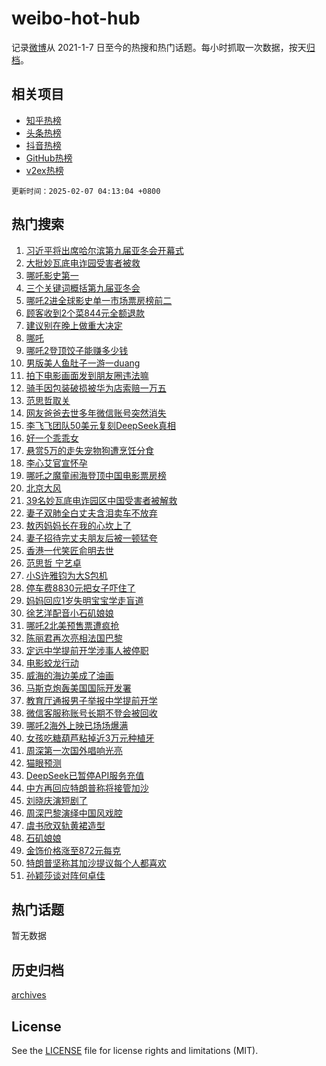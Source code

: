 # weibo-hot-hub

记录[微博](https://www.weibo.com)从 2021-1-7 日至今的热搜和热门话题。每小时抓取一次数据，按天[归档](archives)。

## 相关项目

- [知乎热榜](https://github.com/lonnyzhang423/zhihu-hot-hub)
- [头条热榜](https://github.com/lonnyzhang423/toutiao-hot-hub)
- [抖音热榜](https://github.com/lonnyzhang423/douyin-hot-hub)
- [GitHub热榜](https://github.com/lonnyzhang423/github-hot-hub)
- [v2ex热榜](https://github.com/lonnyzhang423/v2ex-hot-hub)


`更新时间：2025-02-07 04:13:04 +0800`

## 热门搜索

1. [习近平将出席哈尔滨第九届亚冬会开幕式](https://m.weibo.cn/search?containerid=100103type%3D1%26t%3D10%26q%3D%23%E4%B9%A0%E8%BF%91%E5%B9%B3%E5%B0%86%E5%87%BA%E5%B8%AD%E5%93%88%E5%B0%94%E6%BB%A8%E7%AC%AC%E4%B9%9D%E5%B1%8A%E4%BA%9A%E5%86%AC%E4%BC%9A%E5%BC%80%E5%B9%95%E5%BC%8F%23&stream_entry_id=51&isnewpage=1&extparam=seat%3D1%26pos%3D0%26filter_type%3Drealtimehot%26stream_entry_id%3D51%26c_type%3D51%26dgr%3D0%26q%3D%2523%25E4%25B9%25A0%25E8%25BF%2591%25E5%25B9%25B3%25E5%25B0%2586%25E5%2587%25BA%25E5%25B8%25AD%25E5%2593%2588%25E5%25B0%2594%25E6%25BB%25A8%25E7%25AC%25AC%25E4%25B9%259D%25E5%25B1%258A%25E4%25BA%259A%25E5%2586%25AC%25E4%25BC%259A%25E5%25BC%2580%25E5%25B9%2595%25E5%25BC%258F%2523%26cate%3D10103%26display_time%3D1738872783%26pre_seqid%3D173887278309100500139)
1. [大批妙瓦底电诈园受害者被救](https://m.weibo.cn/search?containerid=100103type%3D1%26t%3D10%26q%3D%23%E5%A4%A7%E6%89%B9%E5%A6%99%E7%93%A6%E5%BA%95%E7%94%B5%E8%AF%88%E5%9B%AD%E5%8F%97%E5%AE%B3%E8%80%85%E8%A2%AB%E6%95%91%23&stream_entry_id=31&isnewpage=1&extparam=seat%3D1%26dgr%3D0%26stream_entry_id%3D31%26band_rank%3D1%26pos%3D0%26filter_type%3Drealtimehot%26lcate%3D5001%26realpos%3D1%26flag%3D0%26c_type%3D31%26q%3D%2523%25E5%25A4%25A7%25E6%2589%25B9%25E5%25A6%2599%25E7%2593%25A6%25E5%25BA%2595%25E7%2594%25B5%25E8%25AF%2588%25E5%259B%25AD%25E5%258F%2597%25E5%25AE%25B3%25E8%2580%2585%25E8%25A2%25AB%25E6%2595%2591%2523%26cate%3D5001%26display_time%3D1738872783%26pre_seqid%3D173887278309100500139)
1. [哪吒影史第一](https://m.weibo.cn/search?containerid=100103type%3D1%26t%3D10%26q%3D%E5%93%AA%E5%90%92%E5%BD%B1%E5%8F%B2%E7%AC%AC%E4%B8%80&stream_entry_id=31&isnewpage=1&extparam=seat%3D1%26dgr%3D0%26stream_entry_id%3D31%26band_rank%3D2%26pos%3D1%26filter_type%3Drealtimehot%26lcate%3D5001%26realpos%3D2%26flag%3D16%26c_type%3D31%26q%3D%25E5%2593%25AA%25E5%2590%2592%25E5%25BD%25B1%25E5%258F%25B2%25E7%25AC%25AC%25E4%25B8%2580%26cate%3D5001%26display_time%3D1738872783%26pre_seqid%3D173887278309100500139)
1. [三个关键词概括第九届亚冬会](https://m.weibo.cn/search?containerid=100103type%3D1%26t%3D10%26q%3D%23%E4%B8%89%E4%B8%AA%E5%85%B3%E9%94%AE%E8%AF%8D%E6%A6%82%E6%8B%AC%E7%AC%AC%E4%B9%9D%E5%B1%8A%E4%BA%9A%E5%86%AC%E4%BC%9A%23&stream_entry_id=31&isnewpage=1&extparam=seat%3D1%26dgr%3D0%26stream_entry_id%3D31%26band_rank%3D3%26pos%3D2%26filter_type%3Drealtimehot%26lcate%3D5001%26realpos%3D3%26flag%3D0%26c_type%3D31%26q%3D%2523%25E4%25B8%2589%25E4%25B8%25AA%25E5%2585%25B3%25E9%2594%25AE%25E8%25AF%258D%25E6%25A6%2582%25E6%258B%25AC%25E7%25AC%25AC%25E4%25B9%259D%25E5%25B1%258A%25E4%25BA%259A%25E5%2586%25AC%25E4%25BC%259A%2523%26cate%3D5001%26display_time%3D1738872783%26pre_seqid%3D173887278309100500139)
1. [哪吒2进全球影史单一市场票房榜前二](https://m.weibo.cn/search?containerid=100103type%3D1%26t%3D10%26q%3D%23%E5%93%AA%E5%90%922%E8%BF%9B%E5%85%A8%E7%90%83%E5%BD%B1%E5%8F%B2%E5%8D%95%E4%B8%80%E5%B8%82%E5%9C%BA%E7%A5%A8%E6%88%BF%E6%A6%9C%E5%89%8D%E4%BA%8C%23&stream_entry_id=31&isnewpage=1&extparam=seat%3D1%26dgr%3D0%26stream_entry_id%3D31%26band_rank%3D4%26pos%3D3%26filter_type%3Drealtimehot%26lcate%3D5001%26realpos%3D4%26flag%3D0%26c_type%3D31%26q%3D%2523%25E5%2593%25AA%25E5%2590%25922%25E8%25BF%259B%25E5%2585%25A8%25E7%2590%2583%25E5%25BD%25B1%25E5%258F%25B2%25E5%258D%2595%25E4%25B8%2580%25E5%25B8%2582%25E5%259C%25BA%25E7%25A5%25A8%25E6%2588%25BF%25E6%25A6%259C%25E5%2589%258D%25E4%25BA%258C%2523%26cate%3D5001%26display_time%3D1738872783%26pre_seqid%3D173887278309100500139)
1. [顾客收到2个菜844元全额退款](https://m.weibo.cn/search?containerid=100103type%3D1%26t%3D10%26q%3D%23%E9%A1%BE%E5%AE%A2%E6%94%B6%E5%88%B02%E4%B8%AA%E8%8F%9C844%E5%85%83%E5%85%A8%E9%A2%9D%E9%80%80%E6%AC%BE%23&stream_entry_id=31&isnewpage=1&extparam=seat%3D1%26dgr%3D0%26stream_entry_id%3D31%26band_rank%3D5%26pos%3D4%26filter_type%3Drealtimehot%26lcate%3D5001%26realpos%3D5%26flag%3D0%26c_type%3D31%26q%3D%2523%25E9%25A1%25BE%25E5%25AE%25A2%25E6%2594%25B6%25E5%2588%25B02%25E4%25B8%25AA%25E8%258F%259C844%25E5%2585%2583%25E5%2585%25A8%25E9%25A2%259D%25E9%2580%2580%25E6%25AC%25BE%2523%26cate%3D5001%26display_time%3D1738872783%26pre_seqid%3D173887278309100500139)
1. [建议别在晚上做重大决定](https://m.weibo.cn/search?containerid=100103type%3D1%26t%3D10%26q%3D%23%E5%BB%BA%E8%AE%AE%E5%88%AB%E5%9C%A8%E6%99%9A%E4%B8%8A%E5%81%9A%E9%87%8D%E5%A4%A7%E5%86%B3%E5%AE%9A%23&stream_entry_id=31&isnewpage=1&extparam=seat%3D1%26dgr%3D0%26stream_entry_id%3D31%26band_rank%3D6%26pos%3D5%26filter_type%3Drealtimehot%26lcate%3D5001%26realpos%3D6%26flag%3D0%26c_type%3D31%26q%3D%2523%25E5%25BB%25BA%25E8%25AE%25AE%25E5%2588%25AB%25E5%259C%25A8%25E6%2599%259A%25E4%25B8%258A%25E5%2581%259A%25E9%2587%258D%25E5%25A4%25A7%25E5%2586%25B3%25E5%25AE%259A%2523%26cate%3D5001%26display_time%3D1738872783%26pre_seqid%3D173887278309100500139)
1. [哪吒](https://m.weibo.cn/search?containerid=100103type%3D1%26t%3D10%26q%3D%E5%93%AA%E5%90%92&stream_entry_id=31&isnewpage=1&extparam=seat%3D1%26dgr%3D0%26stream_entry_id%3D31%26band_rank%3D7%26pos%3D6%26filter_type%3Drealtimehot%26lcate%3D5001%26realpos%3D7%26flag%3D16%26c_type%3D31%26q%3D%25E5%2593%25AA%25E5%2590%2592%26cate%3D5001%26display_time%3D1738872783%26pre_seqid%3D173887278309100500139)
1. [哪吒2登顶饺子能赚多少钱](https://m.weibo.cn/search?containerid=100103type%3D1%26t%3D10%26q%3D%23%E5%93%AA%E5%90%922%E7%99%BB%E9%A1%B6%E9%A5%BA%E5%AD%90%E8%83%BD%E8%B5%9A%E5%A4%9A%E5%B0%91%E9%92%B1%23&stream_entry_id=31&isnewpage=1&extparam=seat%3D1%26dgr%3D0%26stream_entry_id%3D31%26band_rank%3D8%26pos%3D7%26filter_type%3Drealtimehot%26lcate%3D5001%26realpos%3D8%26flag%3D0%26c_type%3D31%26q%3D%2523%25E5%2593%25AA%25E5%2590%25922%25E7%2599%25BB%25E9%25A1%25B6%25E9%25A5%25BA%25E5%25AD%2590%25E8%2583%25BD%25E8%25B5%259A%25E5%25A4%259A%25E5%25B0%2591%25E9%2592%25B1%2523%26cate%3D5001%26display_time%3D1738872783%26pre_seqid%3D173887278309100500139)
1. [男版美人鱼肚子一游一duang](https://m.weibo.cn/search?containerid=100103type%3D1%26t%3D10%26q%3D%23%E7%94%B7%E7%89%88%E7%BE%8E%E4%BA%BA%E9%B1%BC%E8%82%9A%E5%AD%90%E4%B8%80%E6%B8%B8%E4%B8%80duang%23&stream_entry_id=31&isnewpage=1&extparam=seat%3D1%26dgr%3D0%26stream_entry_id%3D31%26band_rank%3D9%26pos%3D8%26filter_type%3Drealtimehot%26lcate%3D5001%26realpos%3D9%26flag%3D0%26c_type%3D31%26q%3D%2523%25E7%2594%25B7%25E7%2589%2588%25E7%25BE%258E%25E4%25BA%25BA%25E9%25B1%25BC%25E8%2582%259A%25E5%25AD%2590%25E4%25B8%2580%25E6%25B8%25B8%25E4%25B8%2580duang%2523%26cate%3D5001%26display_time%3D1738872783%26pre_seqid%3D173887278309100500139)
1. [拍下电影画面发到朋友圈违法嘛](https://m.weibo.cn/search?containerid=100103type%3D1%26t%3D10%26q%3D%23%E6%8B%8D%E4%B8%8B%E7%94%B5%E5%BD%B1%E7%94%BB%E9%9D%A2%E5%8F%91%E5%88%B0%E6%9C%8B%E5%8F%8B%E5%9C%88%E8%BF%9D%E6%B3%95%E5%98%9B%23&stream_entry_id=31&isnewpage=1&extparam=seat%3D1%26dgr%3D0%26stream_entry_id%3D31%26band_rank%3D10%26pos%3D9%26filter_type%3Drealtimehot%26lcate%3D5001%26realpos%3D10%26flag%3D0%26c_type%3D31%26q%3D%2523%25E6%258B%258D%25E4%25B8%258B%25E7%2594%25B5%25E5%25BD%25B1%25E7%2594%25BB%25E9%259D%25A2%25E5%258F%2591%25E5%2588%25B0%25E6%259C%258B%25E5%258F%258B%25E5%259C%2588%25E8%25BF%259D%25E6%25B3%2595%25E5%2598%259B%2523%26cate%3D5001%26display_time%3D1738872783%26pre_seqid%3D173887278309100500139)
1. [骑手因包装破损被华为店索赔一万五](https://m.weibo.cn/search?containerid=100103type%3D1%26t%3D10%26q%3D%23%E9%AA%91%E6%89%8B%E5%9B%A0%E5%8C%85%E8%A3%85%E7%A0%B4%E6%8D%9F%E8%A2%AB%E5%8D%8E%E4%B8%BA%E5%BA%97%E7%B4%A2%E8%B5%94%E4%B8%80%E4%B8%87%E4%BA%94%23&stream_entry_id=31&isnewpage=1&extparam=seat%3D1%26dgr%3D0%26stream_entry_id%3D31%26band_rank%3D11%26pos%3D10%26filter_type%3Drealtimehot%26lcate%3D5001%26realpos%3D11%26flag%3D0%26c_type%3D31%26q%3D%2523%25E9%25AA%2591%25E6%2589%258B%25E5%259B%25A0%25E5%258C%2585%25E8%25A3%2585%25E7%25A0%25B4%25E6%258D%259F%25E8%25A2%25AB%25E5%258D%258E%25E4%25B8%25BA%25E5%25BA%2597%25E7%25B4%25A2%25E8%25B5%2594%25E4%25B8%2580%25E4%25B8%2587%25E4%25BA%2594%2523%26cate%3D5001%26display_time%3D1738872783%26pre_seqid%3D173887278309100500139)
1. [范思哲取关](https://m.weibo.cn/search?containerid=100103type%3D1%26t%3D10%26q%3D%23%E8%8C%83%E6%80%9D%E5%93%B2%E5%8F%96%E5%85%B3%23&stream_entry_id=31&isnewpage=1&extparam=seat%3D1%26dgr%3D0%26stream_entry_id%3D31%26band_rank%3D12%26pos%3D11%26filter_type%3Drealtimehot%26lcate%3D5001%26realpos%3D12%26flag%3D0%26c_type%3D31%26q%3D%2523%25E8%258C%2583%25E6%2580%259D%25E5%2593%25B2%25E5%258F%2596%25E5%2585%25B3%2523%26cate%3D5001%26display_time%3D1738872783%26pre_seqid%3D173887278309100500139)
1. [网友爸爸去世多年微信账号突然消失](https://m.weibo.cn/search?containerid=100103type%3D1%26t%3D10%26q%3D%23%E7%BD%91%E5%8F%8B%E7%88%B8%E7%88%B8%E5%8E%BB%E4%B8%96%E5%A4%9A%E5%B9%B4%E5%BE%AE%E4%BF%A1%E8%B4%A6%E5%8F%B7%E7%AA%81%E7%84%B6%E6%B6%88%E5%A4%B1%23&stream_entry_id=31&isnewpage=1&extparam=seat%3D1%26dgr%3D0%26stream_entry_id%3D31%26band_rank%3D13%26pos%3D12%26filter_type%3Drealtimehot%26lcate%3D5001%26realpos%3D13%26flag%3D0%26c_type%3D31%26q%3D%2523%25E7%25BD%2591%25E5%258F%258B%25E7%2588%25B8%25E7%2588%25B8%25E5%258E%25BB%25E4%25B8%2596%25E5%25A4%259A%25E5%25B9%25B4%25E5%25BE%25AE%25E4%25BF%25A1%25E8%25B4%25A6%25E5%258F%25B7%25E7%25AA%2581%25E7%2584%25B6%25E6%25B6%2588%25E5%25A4%25B1%2523%26cate%3D5001%26display_time%3D1738872783%26pre_seqid%3D173887278309100500139)
1. [李飞飞团队50美元复刻DeepSeek真相](https://m.weibo.cn/search?containerid=100103type%3D1%26t%3D10%26q%3D%23%E6%9D%8E%E9%A3%9E%E9%A3%9E%E5%9B%A2%E9%98%9F50%E7%BE%8E%E5%85%83%E5%A4%8D%E5%88%BBDeepSeek%E7%9C%9F%E7%9B%B8%23&stream_entry_id=31&isnewpage=1&extparam=seat%3D1%26dgr%3D0%26stream_entry_id%3D31%26band_rank%3D14%26pos%3D13%26filter_type%3Drealtimehot%26lcate%3D5001%26realpos%3D14%26flag%3D0%26c_type%3D31%26q%3D%2523%25E6%259D%258E%25E9%25A3%259E%25E9%25A3%259E%25E5%259B%25A2%25E9%2598%259F50%25E7%25BE%258E%25E5%2585%2583%25E5%25A4%258D%25E5%2588%25BBDeepSeek%25E7%259C%259F%25E7%259B%25B8%2523%26cate%3D5001%26display_time%3D1738872783%26pre_seqid%3D173887278309100500139)
1. [好一个乖乖女](https://m.weibo.cn/search?containerid=100103type%3D1%26t%3D10%26q%3D%E5%A5%BD%E4%B8%80%E4%B8%AA%E4%B9%96%E4%B9%96%E5%A5%B3&stream_entry_id=31&isnewpage=1&extparam=seat%3D1%26dgr%3D0%26stream_entry_id%3D31%26band_rank%3D15%26pos%3D14%26filter_type%3Drealtimehot%26lcate%3D5001%26realpos%3D15%26flag%3D0%26c_type%3D31%26q%3D%25E5%25A5%25BD%25E4%25B8%2580%25E4%25B8%25AA%25E4%25B9%2596%25E4%25B9%2596%25E5%25A5%25B3%26cate%3D5001%26display_time%3D1738872783%26pre_seqid%3D173887278309100500139)
1. [悬赏5万的走失宠物狗遭烹饪分食](https://m.weibo.cn/search?containerid=100103type%3D1%26t%3D10%26q%3D%23%E6%82%AC%E8%B5%8F5%E4%B8%87%E7%9A%84%E8%B5%B0%E5%A4%B1%E5%AE%A0%E7%89%A9%E7%8B%97%E9%81%AD%E7%83%B9%E9%A5%AA%E5%88%86%E9%A3%9F%23&stream_entry_id=31&isnewpage=1&extparam=seat%3D1%26dgr%3D0%26stream_entry_id%3D31%26band_rank%3D16%26pos%3D15%26filter_type%3Drealtimehot%26lcate%3D5001%26realpos%3D16%26flag%3D0%26c_type%3D31%26q%3D%2523%25E6%2582%25AC%25E8%25B5%258F5%25E4%25B8%2587%25E7%259A%2584%25E8%25B5%25B0%25E5%25A4%25B1%25E5%25AE%25A0%25E7%2589%25A9%25E7%258B%2597%25E9%2581%25AD%25E7%2583%25B9%25E9%25A5%25AA%25E5%2588%2586%25E9%25A3%259F%2523%26cate%3D5001%26display_time%3D1738872783%26pre_seqid%3D173887278309100500139)
1. [李心艾官宣怀孕](https://m.weibo.cn/search?containerid=100103type%3D1%26t%3D10%26q%3D%23%E6%9D%8E%E5%BF%83%E8%89%BE%E5%AE%98%E5%AE%A3%E6%80%80%E5%AD%95%23&stream_entry_id=31&isnewpage=1&extparam=seat%3D1%26dgr%3D0%26stream_entry_id%3D31%26band_rank%3D17%26pos%3D16%26filter_type%3Drealtimehot%26lcate%3D5001%26realpos%3D17%26flag%3D0%26c_type%3D31%26q%3D%2523%25E6%259D%258E%25E5%25BF%2583%25E8%2589%25BE%25E5%25AE%2598%25E5%25AE%25A3%25E6%2580%2580%25E5%25AD%2595%2523%26cate%3D5001%26display_time%3D1738872783%26pre_seqid%3D173887278309100500139)
1. [哪吒之魔童闹海登顶中国电影票房榜](https://m.weibo.cn/search?containerid=100103type%3D1%26t%3D10%26q%3D%23%E5%93%AA%E5%90%92%E4%B9%8B%E9%AD%94%E7%AB%A5%E9%97%B9%E6%B5%B7%E7%99%BB%E9%A1%B6%E4%B8%AD%E5%9B%BD%E7%94%B5%E5%BD%B1%E7%A5%A8%E6%88%BF%E6%A6%9C%23&stream_entry_id=31&isnewpage=1&extparam=seat%3D1%26dgr%3D0%26stream_entry_id%3D31%26band_rank%3D18%26pos%3D17%26filter_type%3Drealtimehot%26lcate%3D5001%26realpos%3D18%26flag%3D0%26c_type%3D31%26q%3D%2523%25E5%2593%25AA%25E5%2590%2592%25E4%25B9%258B%25E9%25AD%2594%25E7%25AB%25A5%25E9%2597%25B9%25E6%25B5%25B7%25E7%2599%25BB%25E9%25A1%25B6%25E4%25B8%25AD%25E5%259B%25BD%25E7%2594%25B5%25E5%25BD%25B1%25E7%25A5%25A8%25E6%2588%25BF%25E6%25A6%259C%2523%26cate%3D5001%26display_time%3D1738872783%26pre_seqid%3D173887278309100500139)
1. [北京大风](https://m.weibo.cn/search?containerid=100103type%3D1%26t%3D10%26q%3D%E5%8C%97%E4%BA%AC%E5%A4%A7%E9%A3%8E&stream_entry_id=31&isnewpage=1&extparam=seat%3D1%26dgr%3D0%26stream_entry_id%3D31%26band_rank%3D19%26pos%3D18%26filter_type%3Drealtimehot%26lcate%3D5001%26realpos%3D19%26flag%3D0%26c_type%3D31%26q%3D%25E5%258C%2597%25E4%25BA%25AC%25E5%25A4%25A7%25E9%25A3%258E%26cate%3D5001%26display_time%3D1738872783%26pre_seqid%3D173887278309100500139)
1. [39名妙瓦底电诈园区中国受害者被解救](https://m.weibo.cn/search?containerid=100103type%3D1%26t%3D10%26q%3D%2339%E5%90%8D%E5%A6%99%E7%93%A6%E5%BA%95%E7%94%B5%E8%AF%88%E5%9B%AD%E5%8C%BA%E4%B8%AD%E5%9B%BD%E5%8F%97%E5%AE%B3%E8%80%85%E8%A2%AB%E8%A7%A3%E6%95%91%23&stream_entry_id=31&isnewpage=1&extparam=seat%3D1%26dgr%3D0%26stream_entry_id%3D31%26band_rank%3D20%26pos%3D19%26filter_type%3Drealtimehot%26lcate%3D5001%26realpos%3D20%26flag%3D0%26c_type%3D31%26q%3D%252339%25E5%2590%258D%25E5%25A6%2599%25E7%2593%25A6%25E5%25BA%2595%25E7%2594%25B5%25E8%25AF%2588%25E5%259B%25AD%25E5%258C%25BA%25E4%25B8%25AD%25E5%259B%25BD%25E5%258F%2597%25E5%25AE%25B3%25E8%2580%2585%25E8%25A2%25AB%25E8%25A7%25A3%25E6%2595%2591%2523%26cate%3D5001%26display_time%3D1738872783%26pre_seqid%3D173887278309100500139)
1. [妻子双肺全白丈夫含泪卖车不放弃](https://m.weibo.cn/search?containerid=100103type%3D1%26t%3D10%26q%3D%23%E5%A6%BB%E5%AD%90%E5%8F%8C%E8%82%BA%E5%85%A8%E7%99%BD%E4%B8%88%E5%A4%AB%E5%90%AB%E6%B3%AA%E5%8D%96%E8%BD%A6%E4%B8%8D%E6%94%BE%E5%BC%83%23&stream_entry_id=31&isnewpage=1&extparam=seat%3D1%26dgr%3D0%26stream_entry_id%3D31%26band_rank%3D21%26pos%3D20%26filter_type%3Drealtimehot%26lcate%3D5001%26realpos%3D21%26flag%3D0%26c_type%3D31%26q%3D%2523%25E5%25A6%25BB%25E5%25AD%2590%25E5%258F%258C%25E8%2582%25BA%25E5%2585%25A8%25E7%2599%25BD%25E4%25B8%2588%25E5%25A4%25AB%25E5%2590%25AB%25E6%25B3%25AA%25E5%258D%2596%25E8%25BD%25A6%25E4%25B8%258D%25E6%2594%25BE%25E5%25BC%2583%2523%26cate%3D5001%26display_time%3D1738872783%26pre_seqid%3D173887278309100500139)
1. [敖丙妈妈长在我的心坎上了](https://m.weibo.cn/search?containerid=100103type%3D1%26t%3D10%26q%3D%23%E6%95%96%E4%B8%99%E5%A6%88%E5%A6%88%E9%95%BF%E5%9C%A8%E6%88%91%E7%9A%84%E5%BF%83%E5%9D%8E%E4%B8%8A%E4%BA%86%23&stream_entry_id=31&isnewpage=1&extparam=seat%3D1%26dgr%3D0%26stream_entry_id%3D31%26band_rank%3D22%26pos%3D21%26filter_type%3Drealtimehot%26lcate%3D5001%26realpos%3D22%26flag%3D0%26c_type%3D31%26q%3D%2523%25E6%2595%2596%25E4%25B8%2599%25E5%25A6%2588%25E5%25A6%2588%25E9%2595%25BF%25E5%259C%25A8%25E6%2588%2591%25E7%259A%2584%25E5%25BF%2583%25E5%259D%258E%25E4%25B8%258A%25E4%25BA%2586%2523%26cate%3D5001%26display_time%3D1738872783%26pre_seqid%3D173887278309100500139)
1. [妻子招待完丈夫朋友后被一顿猛夸](https://m.weibo.cn/search?containerid=100103type%3D1%26t%3D10%26q%3D%23%E5%A6%BB%E5%AD%90%E6%8B%9B%E5%BE%85%E5%AE%8C%E4%B8%88%E5%A4%AB%E6%9C%8B%E5%8F%8B%E5%90%8E%E8%A2%AB%E4%B8%80%E9%A1%BF%E7%8C%9B%E5%A4%B8%23&stream_entry_id=31&isnewpage=1&extparam=seat%3D1%26dgr%3D0%26stream_entry_id%3D31%26band_rank%3D23%26pos%3D22%26filter_type%3Drealtimehot%26lcate%3D5001%26realpos%3D23%26flag%3D0%26c_type%3D31%26q%3D%2523%25E5%25A6%25BB%25E5%25AD%2590%25E6%258B%259B%25E5%25BE%2585%25E5%25AE%258C%25E4%25B8%2588%25E5%25A4%25AB%25E6%259C%258B%25E5%258F%258B%25E5%2590%258E%25E8%25A2%25AB%25E4%25B8%2580%25E9%25A1%25BF%25E7%258C%259B%25E5%25A4%25B8%2523%26cate%3D5001%26display_time%3D1738872783%26pre_seqid%3D173887278309100500139)
1. [香港一代笑匠俞明去世](https://m.weibo.cn/search?containerid=100103type%3D1%26t%3D10%26q%3D%23%E9%A6%99%E6%B8%AF%E4%B8%80%E4%BB%A3%E7%AC%91%E5%8C%A0%E4%BF%9E%E6%98%8E%E5%8E%BB%E4%B8%96%23&stream_entry_id=31&isnewpage=1&extparam=seat%3D1%26dgr%3D0%26stream_entry_id%3D31%26band_rank%3D24%26pos%3D23%26filter_type%3Drealtimehot%26lcate%3D5001%26realpos%3D24%26flag%3D1%26c_type%3D31%26q%3D%2523%25E9%25A6%2599%25E6%25B8%25AF%25E4%25B8%2580%25E4%25BB%25A3%25E7%25AC%2591%25E5%258C%25A0%25E4%25BF%259E%25E6%2598%258E%25E5%258E%25BB%25E4%25B8%2596%2523%26cate%3D5001%26display_time%3D1738872783%26pre_seqid%3D173887278309100500139)
1. [范思哲 宁艺卓](https://m.weibo.cn/search?containerid=100103type%3D1%26t%3D10%26q%3D%E8%8C%83%E6%80%9D%E5%93%B2+%E5%AE%81%E8%89%BA%E5%8D%93&stream_entry_id=31&isnewpage=1&extparam=seat%3D1%26dgr%3D0%26stream_entry_id%3D31%26band_rank%3D25%26pos%3D24%26filter_type%3Drealtimehot%26lcate%3D5001%26realpos%3D25%26flag%3D0%26c_type%3D31%26q%3D%25E8%258C%2583%25E6%2580%259D%25E5%2593%25B2%2520%25E5%25AE%2581%25E8%2589%25BA%25E5%258D%2593%26cate%3D5001%26display_time%3D1738872783%26pre_seqid%3D173887278309100500139)
1. [小S许雅钧为大S包机](https://m.weibo.cn/search?containerid=100103type%3D1%26t%3D10%26q%3D%23%E5%B0%8FS%E8%AE%B8%E9%9B%85%E9%92%A7%E4%B8%BA%E5%A4%A7S%E5%8C%85%E6%9C%BA%23&stream_entry_id=31&isnewpage=1&extparam=seat%3D1%26dgr%3D0%26stream_entry_id%3D31%26band_rank%3D26%26pos%3D25%26filter_type%3Drealtimehot%26lcate%3D5001%26realpos%3D26%26flag%3D0%26c_type%3D31%26q%3D%2523%25E5%25B0%258FS%25E8%25AE%25B8%25E9%259B%2585%25E9%2592%25A7%25E4%25B8%25BA%25E5%25A4%25A7S%25E5%258C%2585%25E6%259C%25BA%2523%26cate%3D5001%26display_time%3D1738872783%26pre_seqid%3D173887278309100500139)
1. [停车费8830元把女子吓住了](https://m.weibo.cn/search?containerid=100103type%3D1%26t%3D10%26q%3D%23%E5%81%9C%E8%BD%A6%E8%B4%B98830%E5%85%83%E6%8A%8A%E5%A5%B3%E5%AD%90%E5%90%93%E4%BD%8F%E4%BA%86%23&stream_entry_id=31&isnewpage=1&extparam=seat%3D1%26dgr%3D0%26stream_entry_id%3D31%26band_rank%3D27%26pos%3D26%26filter_type%3Drealtimehot%26lcate%3D5001%26realpos%3D27%26flag%3D0%26c_type%3D31%26q%3D%2523%25E5%2581%259C%25E8%25BD%25A6%25E8%25B4%25B98830%25E5%2585%2583%25E6%258A%258A%25E5%25A5%25B3%25E5%25AD%2590%25E5%2590%2593%25E4%25BD%258F%25E4%25BA%2586%2523%26cate%3D5001%26display_time%3D1738872783%26pre_seqid%3D173887278309100500139)
1. [妈妈回应1岁失明宝宝学走盲道](https://m.weibo.cn/search?containerid=100103type%3D1%26t%3D10%26q%3D%23%E5%A6%88%E5%A6%88%E5%9B%9E%E5%BA%941%E5%B2%81%E5%A4%B1%E6%98%8E%E5%AE%9D%E5%AE%9D%E5%AD%A6%E8%B5%B0%E7%9B%B2%E9%81%93%23&stream_entry_id=31&isnewpage=1&extparam=seat%3D1%26dgr%3D0%26stream_entry_id%3D31%26band_rank%3D28%26pos%3D27%26filter_type%3Drealtimehot%26lcate%3D5001%26realpos%3D28%26flag%3D0%26c_type%3D31%26q%3D%2523%25E5%25A6%2588%25E5%25A6%2588%25E5%259B%259E%25E5%25BA%25941%25E5%25B2%2581%25E5%25A4%25B1%25E6%2598%258E%25E5%25AE%259D%25E5%25AE%259D%25E5%25AD%25A6%25E8%25B5%25B0%25E7%259B%25B2%25E9%2581%2593%2523%26cate%3D5001%26display_time%3D1738872783%26pre_seqid%3D173887278309100500139)
1. [徐艺洋配音小石矶娘娘](https://m.weibo.cn/search?containerid=100103type%3D1%26t%3D10%26q%3D%23%E5%BE%90%E8%89%BA%E6%B4%8B%E9%85%8D%E9%9F%B3%E5%B0%8F%E7%9F%B3%E7%9F%B6%E5%A8%98%E5%A8%98%23&stream_entry_id=31&isnewpage=1&extparam=seat%3D1%26dgr%3D0%26stream_entry_id%3D31%26band_rank%3D29%26pos%3D28%26filter_type%3Drealtimehot%26lcate%3D5001%26realpos%3D29%26flag%3D0%26c_type%3D31%26q%3D%2523%25E5%25BE%2590%25E8%2589%25BA%25E6%25B4%258B%25E9%2585%258D%25E9%259F%25B3%25E5%25B0%258F%25E7%259F%25B3%25E7%259F%25B6%25E5%25A8%2598%25E5%25A8%2598%2523%26cate%3D5001%26display_time%3D1738872783%26pre_seqid%3D173887278309100500139)
1. [哪吒2北美预售票遭疯抢](https://m.weibo.cn/search?containerid=100103type%3D1%26t%3D10%26q%3D%23%E5%93%AA%E5%90%922%E5%8C%97%E7%BE%8E%E9%A2%84%E5%94%AE%E7%A5%A8%E9%81%AD%E7%96%AF%E6%8A%A2%23&stream_entry_id=31&isnewpage=1&extparam=seat%3D1%26dgr%3D0%26stream_entry_id%3D31%26band_rank%3D30%26pos%3D29%26filter_type%3Drealtimehot%26lcate%3D5001%26realpos%3D30%26flag%3D0%26c_type%3D31%26q%3D%2523%25E5%2593%25AA%25E5%2590%25922%25E5%258C%2597%25E7%25BE%258E%25E9%25A2%2584%25E5%2594%25AE%25E7%25A5%25A8%25E9%2581%25AD%25E7%2596%25AF%25E6%258A%25A2%2523%26cate%3D5001%26display_time%3D1738872783%26pre_seqid%3D173887278309100500139)
1. [陈丽君再次亮相法国巴黎](https://m.weibo.cn/search?containerid=100103type%3D1%26t%3D10%26q%3D%23%E9%99%88%E4%B8%BD%E5%90%9B%E5%86%8D%E6%AC%A1%E4%BA%AE%E7%9B%B8%E6%B3%95%E5%9B%BD%E5%B7%B4%E9%BB%8E%23&stream_entry_id=31&isnewpage=1&extparam=seat%3D1%26dgr%3D0%26stream_entry_id%3D31%26band_rank%3D31%26pos%3D30%26filter_type%3Drealtimehot%26lcate%3D5001%26realpos%3D31%26flag%3D1%26c_type%3D31%26q%3D%2523%25E9%2599%2588%25E4%25B8%25BD%25E5%2590%259B%25E5%2586%258D%25E6%25AC%25A1%25E4%25BA%25AE%25E7%259B%25B8%25E6%25B3%2595%25E5%259B%25BD%25E5%25B7%25B4%25E9%25BB%258E%2523%26cate%3D5001%26display_time%3D1738872783%26pre_seqid%3D173887278309100500139)
1. [定远中学提前开学涉事人被停职](https://m.weibo.cn/search?containerid=100103type%3D1%26t%3D10%26q%3D%23%E5%AE%9A%E8%BF%9C%E4%B8%AD%E5%AD%A6%E6%8F%90%E5%89%8D%E5%BC%80%E5%AD%A6%E6%B6%89%E4%BA%8B%E4%BA%BA%E8%A2%AB%E5%81%9C%E8%81%8C%23&stream_entry_id=31&isnewpage=1&extparam=seat%3D1%26dgr%3D0%26stream_entry_id%3D31%26band_rank%3D32%26pos%3D31%26filter_type%3Drealtimehot%26lcate%3D5001%26realpos%3D32%26flag%3D0%26c_type%3D31%26q%3D%2523%25E5%25AE%259A%25E8%25BF%259C%25E4%25B8%25AD%25E5%25AD%25A6%25E6%258F%2590%25E5%2589%258D%25E5%25BC%2580%25E5%25AD%25A6%25E6%25B6%2589%25E4%25BA%258B%25E4%25BA%25BA%25E8%25A2%25AB%25E5%2581%259C%25E8%2581%258C%2523%26cate%3D5001%26display_time%3D1738872783%26pre_seqid%3D173887278309100500139)
1. [电影蛟龙行动](https://m.weibo.cn/search?containerid=100103type%3D1%26t%3D10%26q%3D%E7%94%B5%E5%BD%B1%E8%9B%9F%E9%BE%99%E8%A1%8C%E5%8A%A8&stream_entry_id=31&isnewpage=1&extparam=seat%3D1%26dgr%3D0%26stream_entry_id%3D31%26band_rank%3D33%26pos%3D32%26filter_type%3Drealtimehot%26lcate%3D5001%26realpos%3D33%26flag%3D0%26c_type%3D31%26q%3D%25E7%2594%25B5%25E5%25BD%25B1%25E8%259B%259F%25E9%25BE%2599%25E8%25A1%258C%25E5%258A%25A8%26cate%3D5001%26display_time%3D1738872783%26pre_seqid%3D173887278309100500139)
1. [威海的海边美成了油画](https://m.weibo.cn/search?containerid=100103type%3D1%26t%3D10%26q%3D%E5%A8%81%E6%B5%B7%E7%9A%84%E6%B5%B7%E8%BE%B9%E7%BE%8E%E6%88%90%E4%BA%86%E6%B2%B9%E7%94%BB&stream_entry_id=31&isnewpage=1&extparam=seat%3D1%26dgr%3D0%26stream_entry_id%3D31%26band_rank%3D34%26pos%3D33%26filter_type%3Drealtimehot%26lcate%3D5001%26realpos%3D34%26flag%3D0%26c_type%3D31%26q%3D%25E5%25A8%2581%25E6%25B5%25B7%25E7%259A%2584%25E6%25B5%25B7%25E8%25BE%25B9%25E7%25BE%258E%25E6%2588%2590%25E4%25BA%2586%25E6%25B2%25B9%25E7%2594%25BB%26cate%3D5001%26display_time%3D1738872783%26pre_seqid%3D173887278309100500139)
1. [马斯克炮轰美国国际开发署](https://m.weibo.cn/search?containerid=100103type%3D1%26t%3D10%26q%3D%23%E9%A9%AC%E6%96%AF%E5%85%8B%E7%82%AE%E8%BD%B0%E7%BE%8E%E5%9B%BD%E5%9B%BD%E9%99%85%E5%BC%80%E5%8F%91%E7%BD%B2%23&stream_entry_id=31&isnewpage=1&extparam=seat%3D1%26dgr%3D0%26stream_entry_id%3D31%26band_rank%3D35%26pos%3D34%26filter_type%3Drealtimehot%26lcate%3D5001%26realpos%3D35%26flag%3D0%26c_type%3D31%26q%3D%2523%25E9%25A9%25AC%25E6%2596%25AF%25E5%2585%258B%25E7%2582%25AE%25E8%25BD%25B0%25E7%25BE%258E%25E5%259B%25BD%25E5%259B%25BD%25E9%2599%2585%25E5%25BC%2580%25E5%258F%2591%25E7%25BD%25B2%2523%26cate%3D5001%26display_time%3D1738872783%26pre_seqid%3D173887278309100500139)
1. [教育厅通报男子举报中学提前开学](https://m.weibo.cn/search?containerid=100103type%3D1%26t%3D10%26q%3D%23%E6%95%99%E8%82%B2%E5%8E%85%E9%80%9A%E6%8A%A5%E7%94%B7%E5%AD%90%E4%B8%BE%E6%8A%A5%E4%B8%AD%E5%AD%A6%E6%8F%90%E5%89%8D%E5%BC%80%E5%AD%A6%23&stream_entry_id=31&isnewpage=1&extparam=seat%3D1%26dgr%3D0%26stream_entry_id%3D31%26band_rank%3D36%26pos%3D35%26filter_type%3Drealtimehot%26lcate%3D5001%26realpos%3D36%26flag%3D0%26c_type%3D31%26q%3D%2523%25E6%2595%2599%25E8%2582%25B2%25E5%258E%2585%25E9%2580%259A%25E6%258A%25A5%25E7%2594%25B7%25E5%25AD%2590%25E4%25B8%25BE%25E6%258A%25A5%25E4%25B8%25AD%25E5%25AD%25A6%25E6%258F%2590%25E5%2589%258D%25E5%25BC%2580%25E5%25AD%25A6%2523%26cate%3D5001%26display_time%3D1738872783%26pre_seqid%3D173887278309100500139)
1. [微信客服称账号长期不登会被回收](https://m.weibo.cn/search?containerid=100103type%3D1%26t%3D10%26q%3D%23%E5%BE%AE%E4%BF%A1%E5%AE%A2%E6%9C%8D%E7%A7%B0%E8%B4%A6%E5%8F%B7%E9%95%BF%E6%9C%9F%E4%B8%8D%E7%99%BB%E4%BC%9A%E8%A2%AB%E5%9B%9E%E6%94%B6%23&stream_entry_id=31&isnewpage=1&extparam=seat%3D1%26dgr%3D0%26stream_entry_id%3D31%26band_rank%3D37%26pos%3D36%26filter_type%3Drealtimehot%26lcate%3D5001%26realpos%3D37%26flag%3D0%26c_type%3D31%26q%3D%2523%25E5%25BE%25AE%25E4%25BF%25A1%25E5%25AE%25A2%25E6%259C%258D%25E7%25A7%25B0%25E8%25B4%25A6%25E5%258F%25B7%25E9%2595%25BF%25E6%259C%259F%25E4%25B8%258D%25E7%2599%25BB%25E4%25BC%259A%25E8%25A2%25AB%25E5%259B%259E%25E6%2594%25B6%2523%26cate%3D5001%26display_time%3D1738872783%26pre_seqid%3D173887278309100500139)
1. [哪吒2海外上映已场场爆满](https://m.weibo.cn/search?containerid=100103type%3D1%26t%3D10%26q%3D%23%E5%93%AA%E5%90%922%E6%B5%B7%E5%A4%96%E4%B8%8A%E6%98%A0%E5%B7%B2%E5%9C%BA%E5%9C%BA%E7%88%86%E6%BB%A1%23&stream_entry_id=31&isnewpage=1&extparam=seat%3D1%26dgr%3D0%26stream_entry_id%3D31%26band_rank%3D38%26pos%3D37%26filter_type%3Drealtimehot%26lcate%3D5001%26realpos%3D38%26flag%3D0%26c_type%3D31%26q%3D%2523%25E5%2593%25AA%25E5%2590%25922%25E6%25B5%25B7%25E5%25A4%2596%25E4%25B8%258A%25E6%2598%25A0%25E5%25B7%25B2%25E5%259C%25BA%25E5%259C%25BA%25E7%2588%2586%25E6%25BB%25A1%2523%26cate%3D5001%26display_time%3D1738872783%26pre_seqid%3D173887278309100500139)
1. [女孩吃糖葫芦粘掉近3万元种植牙](https://m.weibo.cn/search?containerid=100103type%3D1%26t%3D10%26q%3D%23%E5%A5%B3%E5%AD%A9%E5%90%83%E7%B3%96%E8%91%AB%E8%8A%A6%E7%B2%98%E6%8E%89%E8%BF%913%E4%B8%87%E5%85%83%E7%A7%8D%E6%A4%8D%E7%89%99%23&stream_entry_id=31&isnewpage=1&extparam=seat%3D1%26dgr%3D0%26stream_entry_id%3D31%26band_rank%3D39%26pos%3D38%26filter_type%3Drealtimehot%26lcate%3D5001%26realpos%3D39%26flag%3D0%26c_type%3D31%26q%3D%2523%25E5%25A5%25B3%25E5%25AD%25A9%25E5%2590%2583%25E7%25B3%2596%25E8%2591%25AB%25E8%258A%25A6%25E7%25B2%2598%25E6%258E%2589%25E8%25BF%25913%25E4%25B8%2587%25E5%2585%2583%25E7%25A7%258D%25E6%25A4%258D%25E7%2589%2599%2523%26cate%3D5001%26display_time%3D1738872783%26pre_seqid%3D173887278309100500139)
1. [周深第一次国外唱响光亮](https://m.weibo.cn/search?containerid=100103type%3D1%26t%3D10%26q%3D%23%E5%91%A8%E6%B7%B1%E7%AC%AC%E4%B8%80%E6%AC%A1%E5%9B%BD%E5%A4%96%E5%94%B1%E5%93%8D%E5%85%89%E4%BA%AE%23&stream_entry_id=31&isnewpage=1&extparam=seat%3D1%26dgr%3D0%26stream_entry_id%3D31%26band_rank%3D40%26pos%3D39%26filter_type%3Drealtimehot%26lcate%3D5001%26realpos%3D40%26flag%3D1%26c_type%3D31%26q%3D%2523%25E5%2591%25A8%25E6%25B7%25B1%25E7%25AC%25AC%25E4%25B8%2580%25E6%25AC%25A1%25E5%259B%25BD%25E5%25A4%2596%25E5%2594%25B1%25E5%2593%258D%25E5%2585%2589%25E4%25BA%25AE%2523%26cate%3D5001%26display_time%3D1738872783%26pre_seqid%3D173887278309100500139)
1. [猫眼预测](https://m.weibo.cn/search?containerid=100103type%3D1%26t%3D10%26q%3D%E7%8C%AB%E7%9C%BC%E9%A2%84%E6%B5%8B&stream_entry_id=31&isnewpage=1&extparam=seat%3D1%26dgr%3D0%26stream_entry_id%3D31%26band_rank%3D41%26pos%3D40%26filter_type%3Drealtimehot%26lcate%3D5001%26realpos%3D41%26flag%3D1%26c_type%3D31%26q%3D%25E7%258C%25AB%25E7%259C%25BC%25E9%25A2%2584%25E6%25B5%258B%26cate%3D5001%26display_time%3D1738872783%26pre_seqid%3D173887278309100500139)
1. [DeepSeek已暂停API服务充值](https://m.weibo.cn/search?containerid=100103type%3D1%26t%3D10%26q%3D%23DeepSeek%E5%B7%B2%E6%9A%82%E5%81%9CAPI%E6%9C%8D%E5%8A%A1%E5%85%85%E5%80%BC%23&stream_entry_id=31&isnewpage=1&extparam=seat%3D1%26dgr%3D0%26stream_entry_id%3D31%26band_rank%3D42%26pos%3D41%26filter_type%3Drealtimehot%26lcate%3D5001%26realpos%3D42%26flag%3D0%26c_type%3D31%26q%3D%2523DeepSeek%25E5%25B7%25B2%25E6%259A%2582%25E5%2581%259CAPI%25E6%259C%258D%25E5%258A%25A1%25E5%2585%2585%25E5%2580%25BC%2523%26cate%3D5001%26display_time%3D1738872783%26pre_seqid%3D173887278309100500139)
1. [中方再回应特朗普称将接管加沙](https://m.weibo.cn/search?containerid=100103type%3D1%26t%3D10%26q%3D%23%E4%B8%AD%E6%96%B9%E5%86%8D%E5%9B%9E%E5%BA%94%E7%89%B9%E6%9C%97%E6%99%AE%E7%A7%B0%E5%B0%86%E6%8E%A5%E7%AE%A1%E5%8A%A0%E6%B2%99%23&stream_entry_id=31&isnewpage=1&extparam=seat%3D1%26dgr%3D0%26stream_entry_id%3D31%26band_rank%3D43%26pos%3D42%26filter_type%3Drealtimehot%26lcate%3D5001%26realpos%3D43%26flag%3D0%26c_type%3D31%26q%3D%2523%25E4%25B8%25AD%25E6%2596%25B9%25E5%2586%258D%25E5%259B%259E%25E5%25BA%2594%25E7%2589%25B9%25E6%259C%2597%25E6%2599%25AE%25E7%25A7%25B0%25E5%25B0%2586%25E6%258E%25A5%25E7%25AE%25A1%25E5%258A%25A0%25E6%25B2%2599%2523%26cate%3D5001%26display_time%3D1738872783%26pre_seqid%3D173887278309100500139)
1. [刘晓庆演短剧了](https://m.weibo.cn/search?containerid=100103type%3D1%26t%3D10%26q%3D%23%E5%88%98%E6%99%93%E5%BA%86%E6%BC%94%E7%9F%AD%E5%89%A7%E4%BA%86%23&stream_entry_id=31&isnewpage=1&extparam=seat%3D1%26dgr%3D0%26stream_entry_id%3D31%26band_rank%3D44%26pos%3D43%26filter_type%3Drealtimehot%26lcate%3D5001%26realpos%3D44%26flag%3D0%26c_type%3D31%26q%3D%2523%25E5%2588%2598%25E6%2599%2593%25E5%25BA%2586%25E6%25BC%2594%25E7%259F%25AD%25E5%2589%25A7%25E4%25BA%2586%2523%26cate%3D5001%26display_time%3D1738872783%26pre_seqid%3D173887278309100500139)
1. [周深巴黎演绎中国风戏腔](https://m.weibo.cn/search?containerid=100103type%3D1%26t%3D10%26q%3D%E5%91%A8%E6%B7%B1%E5%B7%B4%E9%BB%8E%E6%BC%94%E7%BB%8E%E4%B8%AD%E5%9B%BD%E9%A3%8E%E6%88%8F%E8%85%94&stream_entry_id=31&isnewpage=1&extparam=seat%3D1%26dgr%3D0%26stream_entry_id%3D31%26band_rank%3D45%26pos%3D44%26filter_type%3Drealtimehot%26lcate%3D5001%26realpos%3D45%26flag%3D0%26c_type%3D31%26q%3D%25E5%2591%25A8%25E6%25B7%25B1%25E5%25B7%25B4%25E9%25BB%258E%25E6%25BC%2594%25E7%25BB%258E%25E4%25B8%25AD%25E5%259B%25BD%25E9%25A3%258E%25E6%2588%258F%25E8%2585%2594%26cate%3D5001%26display_time%3D1738872783%26pre_seqid%3D173887278309100500139)
1. [虞书欣双轨黄裙造型](https://m.weibo.cn/search?containerid=100103type%3D1%26t%3D10%26q%3D%23%E8%99%9E%E4%B9%A6%E6%AC%A3%E5%8F%8C%E8%BD%A8%E9%BB%84%E8%A3%99%E9%80%A0%E5%9E%8B%23&stream_entry_id=31&isnewpage=1&extparam=seat%3D1%26dgr%3D0%26stream_entry_id%3D31%26band_rank%3D46%26pos%3D45%26filter_type%3Drealtimehot%26lcate%3D5001%26realpos%3D46%26flag%3D0%26c_type%3D31%26q%3D%2523%25E8%2599%259E%25E4%25B9%25A6%25E6%25AC%25A3%25E5%258F%258C%25E8%25BD%25A8%25E9%25BB%2584%25E8%25A3%2599%25E9%2580%25A0%25E5%259E%258B%2523%26cate%3D5001%26display_time%3D1738872783%26pre_seqid%3D173887278309100500139)
1. [石矶娘娘](https://m.weibo.cn/search?containerid=100103type%3D1%26t%3D10%26q%3D%E7%9F%B3%E7%9F%B6%E5%A8%98%E5%A8%98&stream_entry_id=31&isnewpage=1&extparam=seat%3D1%26dgr%3D0%26stream_entry_id%3D31%26band_rank%3D47%26pos%3D46%26filter_type%3Drealtimehot%26lcate%3D5001%26realpos%3D47%26flag%3D0%26c_type%3D31%26q%3D%25E7%259F%25B3%25E7%259F%25B6%25E5%25A8%2598%25E5%25A8%2598%26cate%3D5001%26display_time%3D1738872783%26pre_seqid%3D173887278309100500139)
1. [金饰价格涨至872元每克](https://m.weibo.cn/search?containerid=100103type%3D1%26t%3D10%26q%3D%23%E9%87%91%E9%A5%B0%E4%BB%B7%E6%A0%BC%E6%B6%A8%E8%87%B3872%E5%85%83%E6%AF%8F%E5%85%8B%23&stream_entry_id=31&isnewpage=1&extparam=seat%3D1%26dgr%3D0%26stream_entry_id%3D31%26band_rank%3D48%26pos%3D47%26filter_type%3Drealtimehot%26lcate%3D5001%26realpos%3D48%26flag%3D0%26c_type%3D31%26q%3D%2523%25E9%2587%2591%25E9%25A5%25B0%25E4%25BB%25B7%25E6%25A0%25BC%25E6%25B6%25A8%25E8%2587%25B3872%25E5%2585%2583%25E6%25AF%258F%25E5%2585%258B%2523%26cate%3D5001%26display_time%3D1738872783%26pre_seqid%3D173887278309100500139)
1. [特朗普坚称其加沙提议每个人都喜欢](https://m.weibo.cn/search?containerid=100103type%3D1%26t%3D10%26q%3D%23%E7%89%B9%E6%9C%97%E6%99%AE%E5%9D%9A%E7%A7%B0%E5%85%B6%E5%8A%A0%E6%B2%99%E6%8F%90%E8%AE%AE%E6%AF%8F%E4%B8%AA%E4%BA%BA%E9%83%BD%E5%96%9C%E6%AC%A2%23&stream_entry_id=31&isnewpage=1&extparam=seat%3D1%26dgr%3D0%26stream_entry_id%3D31%26band_rank%3D49%26pos%3D48%26filter_type%3Drealtimehot%26lcate%3D5001%26realpos%3D49%26flag%3D1%26c_type%3D31%26q%3D%2523%25E7%2589%25B9%25E6%259C%2597%25E6%2599%25AE%25E5%259D%259A%25E7%25A7%25B0%25E5%2585%25B6%25E5%258A%25A0%25E6%25B2%2599%25E6%258F%2590%25E8%25AE%25AE%25E6%25AF%258F%25E4%25B8%25AA%25E4%25BA%25BA%25E9%2583%25BD%25E5%2596%259C%25E6%25AC%25A2%2523%26cate%3D5001%26display_time%3D1738872783%26pre_seqid%3D173887278309100500139)
1. [孙颖莎谈对阵何卓佳](https://m.weibo.cn/search?containerid=100103type%3D1%26t%3D10%26q%3D%23%E5%AD%99%E9%A2%96%E8%8E%8E%E8%B0%88%E5%AF%B9%E9%98%B5%E4%BD%95%E5%8D%93%E4%BD%B3%23&stream_entry_id=31&isnewpage=1&extparam=seat%3D1%26dgr%3D0%26stream_entry_id%3D31%26band_rank%3D50%26pos%3D49%26filter_type%3Drealtimehot%26lcate%3D5001%26realpos%3D50%26flag%3D1%26c_type%3D31%26q%3D%2523%25E5%25AD%2599%25E9%25A2%2596%25E8%258E%258E%25E8%25B0%2588%25E5%25AF%25B9%25E9%2598%25B5%25E4%25BD%2595%25E5%258D%2593%25E4%25BD%25B3%2523%26cate%3D5001%26display_time%3D1738872783%26pre_seqid%3D173887278309100500139)

## 热门话题

暂无数据

## 历史归档

[archives](archives)

## License

See the [LICENSE](LICENSE) file for license rights and limitations (MIT).
